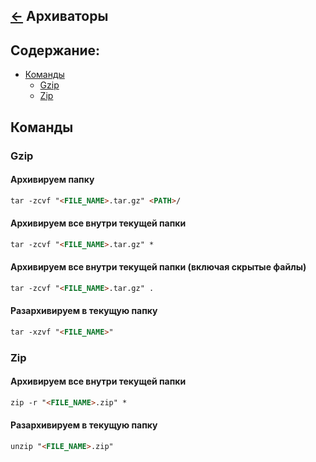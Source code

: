 [&larr;](readme.md "SSH команды") Архиваторы
--------------------------------------------

## <a name="content"></a> Содержание:

- [Команды](#commands)
    - [Gzip](#commands_gzip)
    - [Zip](#commands_zip)

## <a name="commands"></a> Команды

### <a name="commands_gzip"></a> Gzip

#### Архивируем папку

```markdown
tar -zcvf "<FILE_NAME>.tar.gz" <PATH>/
```

#### Архивируем все внутри текущей папки

```markdown
tar -zcvf "<FILE_NAME>.tar.gz" *
```

#### Архивируем все внутри текущей папки (включая скрытые файлы)

```markdown
tar -zcvf "<FILE_NAME>.tar.gz" .
```

#### Разархивируем в текущую папку

```markdown
tar -xzvf "<FILE_NAME>"
```

### <a name="commands_zip"></a> Zip

#### Архивируем все внутри текущей папки

```markdown
zip -r "<FILE_NAME>.zip" *
```
#### Разархивируем в текущую папку

```markdown
unzip "<FILE_NAME>.zip"
```